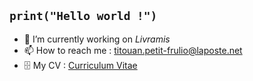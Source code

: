 ## `print("Hello world !")`

- 🔭 I’m currently working on *Livramis*
- 📫 How to reach me : [titouan.petit-frulio@laposte.net](mailto:titouan.petit-frulio@laposte.net)
- 🗄️ My CV : [Curriculum Vitae](https://www.pythacode.github.io)

<!--
**Pythacode/Pythacode** is a ✨ _special_ ✨ repository because its `README.md` (this file) appears on your GitHub profile.

Here are some ideas to get you started:

- 🔭 I’m currently working on ...
- 🌱 I’m currently learning ...
- 👯 I’m looking to collaborate on ...
- 🤔 I’m looking for help with ...
- 💬 Ask me about ...
- 📫 How to reach me: ...
- 😄 Pronouns: ...
- ⚡ Fun fact: ...
-->
